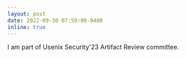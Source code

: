 ```yaml
---
layout: post
date: 2022-09-30 07:59:00-0400
inline: true
---
```


I am part of Usenix Security'23 Artifact Review committee.